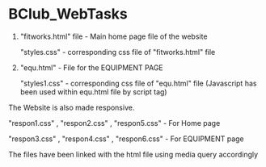 # BClub_WebTasks

1. "fitworks.html" file - Main home page file of the website 

     "styles.css" - corresponding css file of "fitworks.html" file
2. "equ.html" - File for the EQUIPMENT PAGE 

     "styles1.css" - corresponding css file of "equ.html" file
     (Javascript has been used within equ.html file by script tag)

The Website is also made responsive.

   "respon1.css" , "respon2.css" , "respon5.css" - For Home page
   
   "respon3.css" , "respon4.css" , "respon6.css" - For EQUIPMENT page
   
 The files have been linked with the html file using media query accordingly
